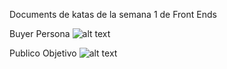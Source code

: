 Documents de katas de la semana 1 de Front Ends

Buyer Persona
![alt text](https://github.com/pedrog93/FrontEndSemana1/tree/main/Images/nuyerPersona.png)

Publico Objetivo
![alt text](https://github.com/pedrog93/FrontEndSemana1/tree/main/Images/targetPublic.png)
